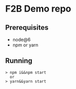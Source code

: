 # F2B Demo repo

## Prerequisites

- node@6
- npm or yarn

## Running

```
> npm i&&npm start
  or
> yarn&&yarn start
```
